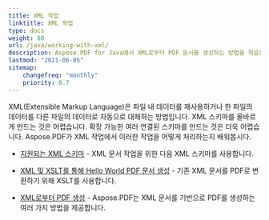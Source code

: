 ```yaml
---
title: XML 작업
linktitle: XML 작업
type: docs
weight: 80
url: /java/working-with-xml/
description: Aspose.PDF for Java에서 XML로부터 PDF 문서를 생성하는 방법을 학습합니다
lastmod: "2021-06-05"
sitemap:
    changefreq: "monthly"
    priority: 0.7
---
```


XML(Extensible Markup Language)은 파일 내 데이터를 재사용하거나 한 파일의 데이터를 다른 파일의 데이터로 자동으로 대체하는 방법입니다. XML 스키마를 올바르게 만드는 것은 어렵습니다. 확장 가능한 여러 연결된 스키마를 만드는 것은 더욱 어렵습니다. Aspose.PDF가 XML 작업에서 이러한 작업을 어떻게 처리하는지 배워봅시다.

- [지원되는 XML 스키마](/pdf/java/supported-xml-schema/) - XML 문서 작업을 위한 다음 XML 스키마를 사용합니다.
- [XML 및 XSLT를 통해 Hello World PDF 문서 생성](/pdf/java/create-a-hello-world-pdf-document-through-xml-and-xslt/) - 기존 XML 문서를 PDF로 변환하기 위해 XSLT를 사용합니다.

- [XML로부터 PDF 생성](/pdf/java/generate-pdf-from-xml) - Aspose.PDF는 XML 문서를 기반으로 PDF를 생성하는 여러 가지 방법을 제공합니다.